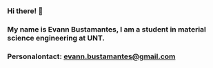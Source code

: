 ### Hi there! 👋
### My name is Evann Bustamantes, I am a student in material science engineering at UNT. 
### Personalontact: evann.bustamantes@gmail.com
<!--
**evannbustamantes/evannbustamantes** is a ✨ _special_ ✨ repository because its `README.md` (this file) appears on your GitHub profile.

Here are some ideas to get you started:

- 🔭 I’m currently working on ...
- 🌱 I’m currently learning ...
- 👯 I’m looking to collaborate on ...
- 🤔 I’m looking for help with ...
- 💬 Ask me about ...
- 📫 How to reach me: ...
- 😄 Pronouns: ...
- ⚡ Fun fact: ...
-->

